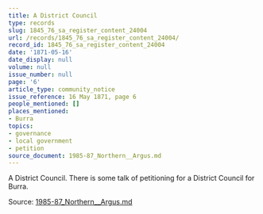 ```yaml
---
title: A District Council
type: records
slug: 1845_76_sa_register_content_24004
url: /records/1845_76_sa_register_content_24004/
record_id: 1845_76_sa_register_content_24004
date: '1871-05-16'
date_display: null
volume: null
issue_number: null
page: '6'
article_type: community_notice
issue_reference: 16 May 1871, page 6
people_mentioned: []
places_mentioned:
- Burra
topics:
- governance
- local government
- petition
source_document: 1985-87_Northern__Argus.md
---
```


A District Council.  There is some talk of petitioning for a District Council for Burra.

Source: [1985-87_Northern__Argus.md](/downloads/markdown/1985-87_Northern__Argus.md)
